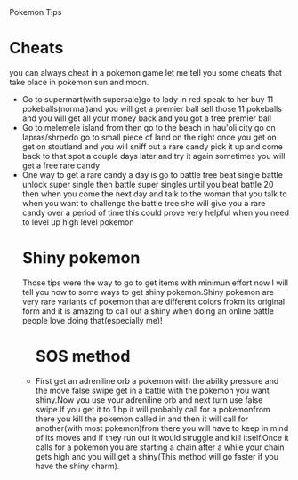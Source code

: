 <!DOCTYPE html>
<html>
<head>
Pokemon Tips
</head>
<body>
<h1>Cheats</h1>
<p>you can always cheat in a pokemon game let me tell you some cheats that take place in pokemon sun and moon.</p>

<ul>
<li>Go to supermart(with supersale)go to lady in red speak to her buy 11 pokeballs(normal)and you will get a premier ball sell those 11 pokeballs and you will get all your money back and you got a free premier ball</li>
<li>Go to melemele island from then go to the beach in hau'oli city go on lapras/shrpedo go to small piece of land on the right once you get on get on stoutland and you will sniff out a rare candy pick it up and come back to that spot a couple days later and try it again sometimes you will get a free rare candy</li>
<li>One way to get a rare candy a day is go to battle tree beat single battle unlock super single then battle super singles until you beat battle 20 then when you come the next day and talk to the woman that you talk to when you want to challenge the battle tree she will give you a rare candy over a period of time this could prove very helpful when you need to level up high level pokemon</li> 
</ul>
</body>
<ul>
<h1>Shiny pokemon</h1>
<p>Those tips were the way to go to get items with minimun effort now I will tell you how to some ways to get shiny pokemon.Shiny pokemon are very rare variants of pokemon that are different colors frokm its original form and it is amazing to call out a shiny when doing an online battle people love doing that(especially me)!</p>

<ul>
<h1>SOS method</h1>
<li>First get an adreniline orb a pokemon with the ability pressure and the move false swipe get in a battle with the pokemon you want shiny.Now you use your adreniline orb and next turn use false swipe.If you get it to 1 hp it will probably call for a pokemonfrom there you kill the pokemon called in and then it will call for another(with most pokemon)from there you will have to keep in mind of its moves and if they run out it would struggle and kill itself.Once it calls for a pokemon you are starting a chain after a while your chain gets high and you will get a shiny(This method will go faster if you have the shiny charm). 
